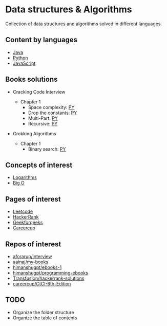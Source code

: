 # Data structures & Algorithms

Collection of data structures and algorithms solved in different languages.

## Content by languages

-   [Java](java/README.md)
-   [Python](python/README.md)
-   [JavaScript](javascript/README.md)

## Books solutions

-   Cracking Code Interview

    -   Chapter 1
        -   Space complexity: [PY](python/crco/chapter6/drop_constants.py)
        -   Drop the constants: [PY](python/crco/chapter6/drop_constants.py)
        -   Multi-Part: [PY](python/crco/chapter6/drop_constants.py)
        -   Recursive: [PY](python/crco/chapter6/recursive.py)

-   Grokking Algorithms
    -   Chapter 1
        -   Binary search: [PY](python/grokking/chapter1/binary_search.py)

## Concepts of interest

-   [Logarithms](https://www.khanacademy.org/math/algebra2/x2ec2f6f830c9fb89:logs/x2ec2f6f830c9fb89:log-intro/v/logarithms)
-   [Big O](https://www.youtube.com/watch?v=v4cd1O4zkGw)

## Pages of interest

-   [Leetcode](https://leetcode.com/)
-   [HackerRank](https://www.hackerrank.com/)
-   [Geekforgeeks](https://www.geeksforgeeks.org/)
-   [Careercup](https://www.careercup.com/)

## Repos of interest

-   [aforarup/interview](https://github.com/aforarup/interview)
-   [aainaj/my-books](https://github.com/aainaj/my-books)
-   [himanshugpt/ebooks-1](https://github.com/himanshugpt/ebooks-1)
-   [himanshugpt/programming-ebooks](https://github.com/himanshugpt/programming-ebooks)
-   [Transfusion/hackerrank-solutions](https://github.com/Transfusion/hackerrank-solutions)
-   [careercup/CtCI-6th-Edition](https://github.com/careercup/CtCI-6th-Edition)

## TODO

-   Organize the folder structure
-   Organize the table of contents
